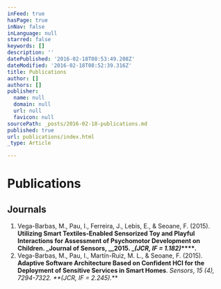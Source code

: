 ```yaml
---
inFeed: true
hasPage: true
inNav: false
inLanguage: null
starred: false
keywords: []
description: ''
datePublished: '2016-02-18T08:53:49.208Z'
dateModified: '2016-02-18T08:52:39.316Z'
title: Publications
author: []
authors: []
publisher:
  name: null
  domain: null
  url: null
  favicon: null
sourcePath: _posts/2016-02-18-publications.md
published: true
url: publications/index.html
_type: Article

---
```

# Publications

## Journals

1. Vega-Barbas, M., Pau, I., Ferreira, J., Lebis, E., & Seoane, F. (2015). **Utilizing Smart Textiles-Enabled Sensorized Toy and Playful Interactions for Assessment of Psychomotor Development on Children. **_Journal of Sensors, __2015\. _**_(JCR, IF = 1.182)_****_._**
2. Vega-Barbas, M., Pau, I., Martín-Ruiz, M. L., & Seoane, F. (2015). **Adaptive Software Architecture Based on Confident HCI for the Deployment of Sensitive Services in Smart Homes**. _Sensors_, _15 _(4), 7294-7322\. **_(JCR, IF = 2.245)._**